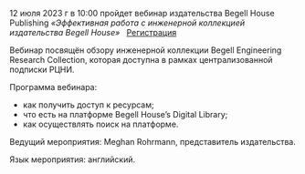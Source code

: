 12 июля 2023 г в 10:00 пройдет вебинар издательства Begell House Publishing
_«Эффективная работа с инженерной коллекцией издательства Begell House»_   [Регистрация](https://us06web.zoom.us/meeting/register/tZ0vdO2hrTgiH9VNe7AV6mW-vri64-b_6UW6#/registration)

Вебинар посвящён обзору инженерной коллекции Begell Engineering Research Collection, которая доступна в рамках централизованной подписки РЦНИ.

Программа вебинара:
*   как получить доступ к ресурсам;
*   что есть на платформе Begell House’s Digital Library;
*   как осуществлять поиск на платформе.

Ведущий мероприятия: Meghan Rohrmann, представитель издательства.

Язык мероприятия: английский.
